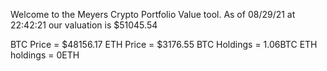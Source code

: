 Welcome to the Meyers Crypto Portfolio Value tool. 
As of 08/29/21 at 22:42:21 our valuation is $51045.54 

BTC Price = $48156.17
 ETH Price = $3176.55
BTC Holdings = 1.06BTC
 ETH holdings = 0ETH 
